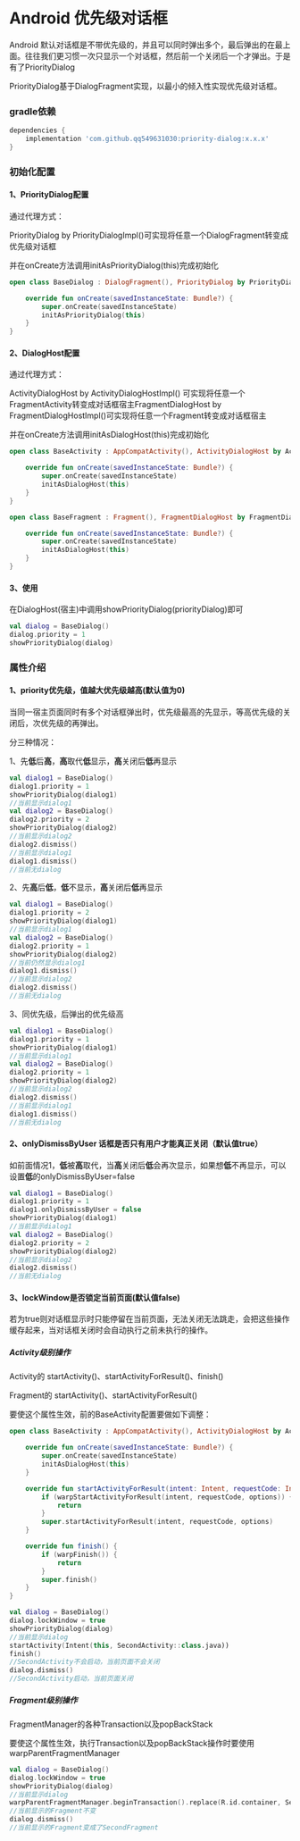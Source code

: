 # Android 优先级对话框

Android 默认对话框是不带优先级的，并且可以同时弹出多个，最后弹出的在最上面。往往我们更习惯一次只显示一个对话框，然后前一个关闭后一个才弹出。于是有了PriorityDialog

PriorityDialog基于DialogFragment实现，以最小的倾入性实现优先级对话框。

### gradle依赖

```groovy
dependencies {
    implementation 'com.github.qq549631030:priority-dialog:x.x.x'
}
```

### 初始化配置

#### 1、PriorityDialog配置

通过代理方式：

PriorityDialog by PriorityDialogImpl()可实现将任意一个DialogFragment转变成优先级对话框

并在onCreate方法调用initAsPriorityDialog(this)完成初始化

```kotlin
open class BaseDialog : DialogFragment(), PriorityDialog by PriorityDialogImpl() {

    override fun onCreate(savedInstanceState: Bundle?) {
        super.onCreate(savedInstanceState)
        initAsPriorityDialog(this)
    }
}
```

#### 2、DialogHost配置

通过代理方式：

ActivityDialogHost by ActivityDialogHostImpl() 可实现将任意一个FragmentActivity转变成对话框宿主FragmentDialogHost by
FragmentDialogHostImpl()可实现将任意一个Fragment转变成对话框宿主

并在onCreate方法调用initAsDialogHost(this)完成初始化

```kotlin
open class BaseActivity : AppCompatActivity(), ActivityDialogHost by ActivityDialogHostImpl() {

    override fun onCreate(savedInstanceState: Bundle?) {
        super.onCreate(savedInstanceState)
        initAsDialogHost(this)
    }
}
```

```kotlin
open class BaseFragment : Fragment(), FragmentDialogHost by FragmentDialogHostImpl() {

    override fun onCreate(savedInstanceState: Bundle?) {
        super.onCreate(savedInstanceState)
        initAsDialogHost(this)
    }
}
```

#### 3、使用

在DialogHost(宿主)中调用showPriorityDialog(priorityDialog)即可

```kotlin
val dialog = BaseDialog()
dialog.priority = 1
showPriorityDialog(dialog)
```

### 属性介绍

#### 1、priority优先级，值越大优先级越高(默认值为0)

当同一宿主页面同时有多个对话框弹出时，优先级最高的先显示，等高优先级的关闭后，次优先级的再弹出。

分三种情况：

1、先**低**后**高**，**高**取代**低**显示，**高**关闭后**低**再显示

```kotlin
val dialog1 = BaseDialog()
dialog1.priority = 1
showPriorityDialog(dialog1)
//当前显示dialog1
val dialog2 = BaseDialog()
dialog2.priority = 2
showPriorityDialog(dialog2)
//当前显示dialog2
dialog2.dismiss()
//当前显示dialog1
dialog1.dismiss()
//当前无dialog
```

2、先**高**后**低**，**低**不显示，**高**关闭后**低**再显示

```kotlin
val dialog1 = BaseDialog()
dialog1.priority = 2
showPriorityDialog(dialog1)
//当前显示dialog1
val dialog2 = BaseDialog()
dialog2.priority = 1
showPriorityDialog(dialog2)
//当前仍然显示dialog1
dialog1.dismiss()
//当前显示dialog2
dialog2.dismiss()
//当前无dialog
```

3、同优先级，后弹出的优先级高

```kotlin
val dialog1 = BaseDialog()
dialog1.priority = 1
showPriorityDialog(dialog1)
//当前显示dialog1
val dialog2 = BaseDialog()
dialog2.priority = 1
showPriorityDialog(dialog2)
//当前显示dialog2
dialog2.dismiss()
//当前显示dialog1
dialog1.dismiss()
//当前无dialog
```

#### 2、onlyDismissByUser 话框是否只有用户才能真正关闭（默认值true）

如前面情况1，**低**被**高**取代，当**高**关闭后**低**会再次显示，如果想**低**不再显示，可以设置**低**的onlyDismissByUser=false

```kotlin
val dialog1 = BaseDialog()
dialog1.priority = 1
dialog1.onlyDismissByUser = false
showPriorityDialog(dialog1)
//当前显示dialog1
val dialog2 = BaseDialog()
dialog2.priority = 2
showPriorityDialog(dialog2)
//当前显示dialog2
dialog2.dismiss()
//当前无dialog
```

#### 3、lockWindow是否锁定当前页面(默认值false)

若为true则对话框显示时只能停留在当前页面，无法关闭无法跳走，会把这些操作缓存起来，当对话框关闭时会自动执行之前未执行的操作。

##### Activity级别操作

Activity的 startActivity()、startActivityForResult()、finish()

Fragment的 startActivity()、startActivityForResult()

要使这个属性生效，前的BaseActivity配置要做如下调整：

```kotlin
open class BaseActivity : AppCompatActivity(), ActivityDialogHost by ActivityDialogHostImpl() {

    override fun onCreate(savedInstanceState: Bundle?) {
        super.onCreate(savedInstanceState)
        initAsDialogHost(this)
    }

    override fun startActivityForResult(intent: Intent, requestCode: Int, options: Bundle?) {
        if (warpStartActivityForResult(intent, requestCode, options)) {
            return
        }
        super.startActivityForResult(intent, requestCode, options)
    }

    override fun finish() {
        if (warpFinish()) {
            return
        }
        super.finish()
    }
}
```

```kotlin
val dialog = BaseDialog()
dialog.lockWindow = true
showPriorityDialog(dialog)
//当前显示dialog
startActivity(Intent(this, SecondActivity::class.java))
finish()
//SecondActivity不会启动，当前页面不会关闭
dialog.dismiss()
//SecondActivity启动，当前页面关闭
```

##### Fragment级别操作

FragmentManager的各种Transaction以及popBackStack

要使这个属性生效，执行Transaction以及popBackStack操作时要使用warpParentFragmentManager

```kotlin
val dialog = BaseDialog()
dialog.lockWindow = true
showPriorityDialog(dialog)
//当前显示dialog
warpParentFragmentManager.beginTransaction().replace(R.id.container, SecondFragment()).commit()
//当前显示的Fragment不变
dialog.dismiss()
//当前显示的Fragment变成了SecondFragment
```

